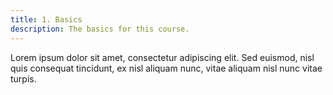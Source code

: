 ```yaml
---
title: 1. Basics
description: The basics for this course.
---
```


Lorem ipsum dolor sit amet, consectetur adipiscing elit. Sed euismod, nisl quis
consequat tincidunt, ex nisl aliquam nunc, vitae aliquam nisl nunc vitae
turpis.
